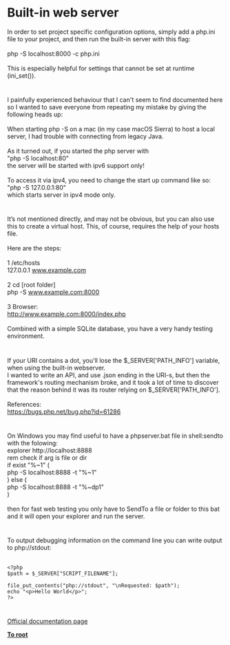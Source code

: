 # Built-in web server



In order to set project specific configuration options, simply add a php.ini file to your project, and then run the built-in server with this flag:<br><br>php -S localhost:8000 -c php.ini<br><br>This is especially helpful for settings that cannot be set at runtime (ini_set()).  

#

I painfully experienced behaviour that I can&apos;t seem to find documented here so I wanted to save everyone from repeating my mistake by giving the following heads up:<br><br>When starting php -S on a mac (in my case macOS Sierra) to host a local server, I had trouble with connecting from legacy Java. <br><br>As it turned out, if you started the php server with <br>"php -S localhost:80" <br>the server will be started with ipv6 support only!<br><br>To access it via ipv4, you need to change the start up command like so:<br> "php -S 127.0.0.1:80"<br>which starts server in ipv4 mode only.  

#

It&#x2019;s not mentioned directly, and may not be obvious, but you can also use this to create a virtual host. This, of course, requires the help of your hosts file.<br><br>Here are the steps:<br><br>1    /etc/hosts<br>    127.0.0.1    www.example.com<br><br>2    cd [root folder]<br>    php -S www.example.com:8000<br><br>3    Browser:<br>    http://www.example.com:8000/index.php<br><br>Combined with a simple SQLite database, you have a very handy testing environment.  

#

If your URI contains a dot, you&apos;ll lose the $_SERVER[&apos;PATH_INFO&apos;] variable, when using the built-in webserver.<br>I wanted to write an API, and use .json ending in the URI-s, but then the framework&apos;s routing mechanism broke, and it took a lot of time to discover that the reason behind it was its router relying on $_SERVER[&apos;PATH_INFO&apos;].<br><br>References:<br>https://bugs.php.net/bug.php?id=61286  

#

On Windows you may find useful to have a phpserver.bat file in shell:sendto with the folowing:<br>explorer http://localhost:8888<br>rem check if arg is file or dir<br>if exist "%~1\" (<br>  php -S localhost:8888 -t "%~1"<br>) else (<br>  php -S localhost:8888 -t "%~dp1"<br>)<br><br>then for fast web testing you only have to SendTo a file or folder to this bat and it will open your explorer and run the server.  

#

To output debugging information on the command line you can write output to php://stdout:<br><br>

```
<?php
$path = $_SERVER["SCRIPT_FILENAME"];

file_put_contents("php://stdout", "\nRequested: $path");
echo "<p>Hello World</p>";
?>
```
  

#

[Official documentation page](https://www.php.net/manual/en/features.commandline.webserver.php)

**[To root](/README.md)**